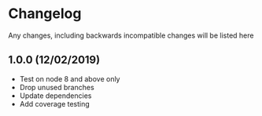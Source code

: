 # Changelog

Any changes, including backwards incompatible changes will be listed here

## 1.0.0 (12/02/2019)

- Test on node 8 and above only
- Drop unused branches
- Update dependencies
- Add coverage testing

